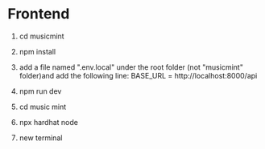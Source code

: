 # Frontend
1) cd musicmint

2) npm install

3) add a file named ".env.local" under the root folder (not "musicmint" folder)and add the following line:
    BASE_URL = http://localhost:8000/api

4) npm run dev
5) cd music mint

5) npx hardhat node
6) new terminal 